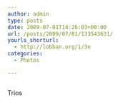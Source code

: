 ```yaml
---
author: admin
type: posts
date: 2009-07-01T14:26:03+00:00
url: /posts/2009/07/01/133543631/
yourls_shorturl:
  - http://lobban.org/i/3e
categories:
  - Photos

---
```

<div class="figure">
  <img src="https://andy.lobban.org/photo/1280/133543631/1/n6SoNyvfPpdoqfzmnT2snigD" alt="" />
</div>

Trios